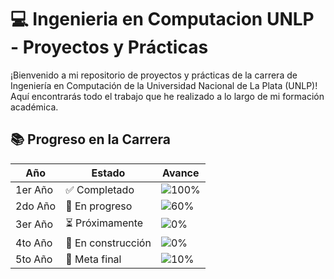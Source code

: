 # 💻 **Ingenieria en Computacion UNLP - Proyectos y Prácticas**

¡Bienvenido a mi repositorio de proyectos y prácticas de la carrera de Ingeniería en Computación de la Universidad Nacional de La Plata (UNLP)! Aquí encontrarás todo el trabajo que he realizado a lo largo de mi formación académica.

## 📚 **Progreso en la Carrera**
| Año | Estado | Avance |
|-----|--------|--------|
| 1er Año | ✅ Completado | ![100%](https://progress-bar.dev/100) |
| 2do Año | 🔄 En progreso | ![60%](https://progress-bar.dev/80) |
| 3er Año | ⏳ Próximamente | ![0%](https://progress-bar.dev/40) |
| 4to Año | 🚧 En construcción | ![0%](https://progress-bar.dev/20) |
| 5to Año | 🚀 Meta final | ![10%](https://progress-bar.dev/10) |

